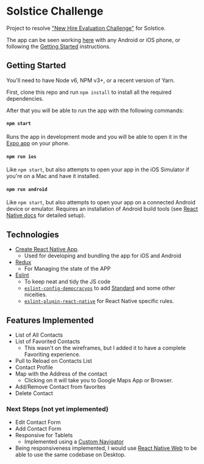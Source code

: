 # Solstice Challenge

Project to resolve ["New Hire Evaluation Challenge"](https://github.com/mjlescano/solstice-challenge/blob/master/docs/challenge.pdf) for Solstice.

The app can be seen working [here](https://expo.io/@mjlescano/solstice-challenge) with any Android or iOS phone, or following the [Getting Started](#getting-started) instructions.

## Getting Started

You'll need to have Node v6, NPM v3+, or a recent version of Yarn.

First, clone this repo and run `npm install` to install all the required dependencies.

After that you will be able to run the app with the following commands:

#### `npm start`

Runs the app in development mode and you will be able to open it in the [Expo app](https://expo.io) on your phone.

#### `npm run ios`

Like `npm start`, but also attempts to open your app in the iOS Simulator if you're on a Mac and have it installed.

#### `npm run android`

Like `npm start`, but also attempts to open your app on a connected Android device or emulator. Requires an installation of Android build tools (see [React Native docs](https://facebook.github.io/react-native/docs/getting-started.html) for detailed setup).

## Technologies

* [Create React Native App](https://github.com/react-community/create-react-native-app).
  * Used for developing and bundling the app for iOS and Android
* [Redux](http://redux.js.org/)
  * For Managing the state of the APP
* [Eslint](http://eslint.org/)
  * To keep neat and tidy the JS code
  * [`eslint-config-democracyos`](https://github.com/DemocracyOS/eslint-config-democracyos) to add [Standard](https://standardjs.com/rules) and some other niceities.
  * [`eslint-plugin-react-native`](https://github.com/Intellicode/eslint-plugin-react-native) for React Native specific rules.

## Features Implemented

* List of All Contacts
* List of Favorited Contacts
  * This wasn't on the wireframes, but I added it to have a complete Favoriting experience.
* Pull to Reload on Contacts List
* Contact Profile
* Map with the Address of the contact
  * Clicking on it will take you to Google Maps App or Browser.
* Add/Remove Contact from favorites
* Delete Contact

### Next Steps (not yet implemented)

* Edit Contact Form
* Add Contact Form
* Responsive for Tablets
  * Implemented using a [Custom Navigator](https://reactnavigation.org/docs/navigators/custom)
* Being responsiveness implemented, I would use [React Native Web](https://github.com/necolas/react-native-web) to be able to use the same codebase on Desktop.
